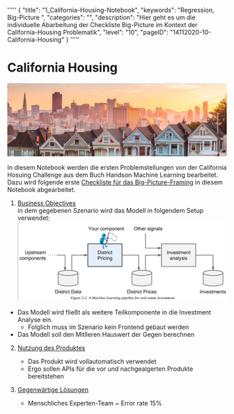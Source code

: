 '''''
{
"title": "1_California-Housing-Notebook",
"keywords": "Regression, Big-Picture ",
"categories": "",
"description": "Hier geht es um die individuelle Abarbeitung der Checkliste Big-Picture im Kontext der California-Housing Problematik",
"level": "10",
"pageID": "14112020-10-California-Housing"
}
'''''

# California Housing
![](imgs/2020-11-14-21-31-19.png)


In diesem Notebook werden die ersten Problemstellungen von der California Hosuing Challenge aus dem Buch Handson Machine Learning bearbeitet. Dazu wird folgende erste  [Checkliste für das Big-Picture-Framing](14112020-SectionIndex-BigPicture)  in diesem Notebook abgearbeitet.

1. [Business Objectives](07112020200718-BusinessObjectives)<br>
in dem gegebenen Szenario wird das Modell  in folgendem Setup verwendet:
![](imgs/2020-11-14-21-36-32.png)
- Das Modell wird fließt als weitere Teilkomponente in die Investment Analyse ein.
  - Folglich muss im Szenario kein Frontend gebaut werden
- Das Modell soll den Mitlleren Hauswert der Gegen berechnen
  

2. [Nutzung des Produktes](07112020200718-Nutzung)<br>
   - Das Produkt wird vollautomatisch verwendet
   - Ergo sollen APIs für die vor und nachgealgerten Produkte bereitstehen

3. [Gegenwärtige Lösungen](07112020200718-CurrentSolutions)<br>
   - Menschliches Experten-Team ~ Error rate 15%



